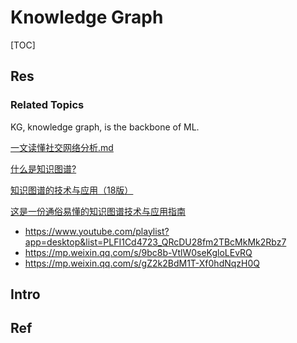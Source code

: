 # Knowledge Graph

[TOC]


## Res
### Related Topics

KG, knowledge graph, is the backbone of ML.

 [一文读懂社交网络分析.md](一文读懂社交网络分析.md) 

[什么是知识图谱?](https://zhuanlan.zhihu.com/p/71128505)

[知识图谱的技术与应用（18版）](https://zhuanlan.zhihu.com/p/38056557)

[这是一份通俗易懂的知识图谱技术与应用指南](https://www.jiqizhixin.com/articles/2018-06-20-4)

- https://www.youtube.com/playlist?app=desktop&list=PLFI1Cd4723_QRcDU28fm2TBcMkMk2Rbz7
- https://mp.weixin.qq.com/s/9bc8b-VtlW0seKgloLEvRQ
- https://mp.weixin.qq.com/s/gZ2k2BdM1T-Xf0hdNqzH0Q



## Intro



## Ref

